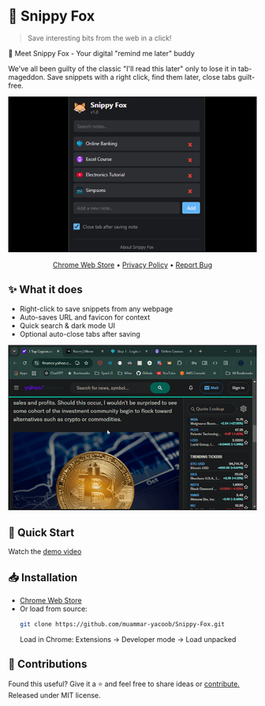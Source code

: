 [//]: # (Constants)
[ext-id]: piohdbapddlkcnbddkheifoeaalgalin
[store-link]: https://chrome.google.com/webstore/detail/snippy-fox/piohdbapddlkcnbddkheifoeaalgalin
[privacy-link]: https://github.com/muammar-yacoob/Snippy-Fox/blob/main/PRIVACY.md




# 🦊 Snippy Fox

> Save interesting bits from the web in a click!

🦊 Meet Snippy Fox - Your digital "remind me later" buddy

We've all been guilty of the classic "I'll read this later" only to lose it in tab-mageddon. Save snippets with a right click, find them later, close tabs guilt-free.


<div align="center">

[![Preview](res/images/preview.png)][store-link]

[Chrome Web Store][store-link] • [Privacy Policy][privacy-link] • [Report Bug](../../issues)

</div>

## ✨ What it does
- Right-click to save snippets from any webpage
- Auto-saves URL and favicon for context
- Quick search & dark mode UI
- Optional auto-close tabs after saving

![Demo](res/images/demo.gif)

## 🚀 Quick Start
Watch the [demo video](https://youtube.com/shorts/DnWywDT0na8)

## 📥 Installation
- [Chrome Web Store][store-link]
- Or load from source:
  ```bash
  git clone https://github.com/muammar-yacoob/Snippy-Fox.git
  ```
   Load in Chrome: Extensions -> Developer mode -> Load unpacked

## 🌱 Contributions
Found this useful? Give it a ⭐ and feel free to share ideas or [contribute.](https://github.com/muammar-yacoob/Snippy-Fox/fork) Released under MIT license.